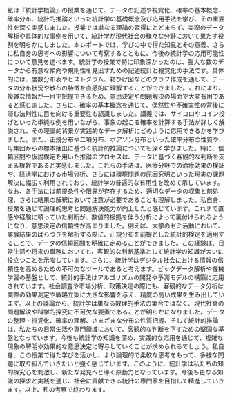 私は『統計学概論』の授業を通じて、データの記述や視覚化、確率の基本概念、確率分布、統計的推論といった統計学の基礎概念及び応用手法を学び、その重要性を深く実感しました。授業では単なる理論の習得にとどまらず、実際のデータ解析や具体的な事例を用いて、統計学が現代社会の様々な分野において果たす役割を明らかにしました。本レポートでは、学びの中で得た知見とその意義、さらに私自身の思考への影響について考察するとともに、今後の統計学の応用可能性について意見を述べます。統計学の授業で特に印象深かったのは、膨大な数のデータから有意な傾向や規則性を見出すための記述統計と視覚化の手法です。具体的には、度数分布表やヒストグラム、箱ひげ図などのグラフ作成を通して、データの分布状況や散布の特徴を直感的に理解することができました。これにより、複雑な情報が一目で把握できるため、意思決定や問題解決の場面で大変有用であると感じました。さらに、確率の基本概念を通じて、偶然性や不確実性の背後に潜む法則性に目を向ける重要性も認識しました。講義では、サイコロやコイン投げといった単純な例を用いながら、事象の起こる確率を計算する手法が詳しく解説され、その理論的背景が実践的なデータ解析にどのように応用できるかを学びました。また、正規分布や二項分布、ポアソン分布といった確率分布の性質や、母集団からの標本抽出に基づく統計的推論についても深く学びました。特に、信頼区間や仮説検定を用いた推論のプロセスは、データに基づく客観的な判断を支える根幹であると実感しました。これらの手法は、医療分野での治療効果の検証や、経済学における市場分析、さらには環境問題の原因究明といった現実の課題解決に幅広く利用されており、統計学の普遍的な有用性を改めて示しています。なお、各手法には前提条件や限界が存在するため、適切なデータの収集と前処理、さらに結果の解釈において注意が必要であることも理解しました。私自身、授業を通じて論理的思考と問題解決能力が向上したと感じています。これまで直感や経験に頼っていた判断が、数値的根拠を伴う分析によって裏付けられるようになり、意思決定の信頼性が高まりました。例えば、大学のゼミ活動において、実験結果のばらつきを解析する際に、正規分布を前提とした統計的検定を適用することで、データの信頼区間を明確に定めることができました。この経験は、日常生活や将来の職務においても、客観的な判断基準として統計学の知識が大いに役立つことを示唆しています。さらに、統計学はデジタル社会における情報の信頼性を高めるための不可欠なツールであると考えます。ビッグデータ解析や機械学習の基盤として、統計的手法はアルゴリズムの開発や予測モデルの構築に応用されています。社会調査や市場分析、政策決定の際にも、客観的なデータ分析は実際の効果測定や戦略立案に大きな影響を与え、精度の高い成果を生み出しています。以上の議論から、統計学は単なる数理的手法の集合ではなく、現代社会の問題解決や科学的探究に不可欠な要素であることが明らかになりました。データの整理・視覚化、確率の理解、さまざまな分布の性質把握、そして統計的推論は、私たちの日常生活や専門領域において、客観的な判断を下すための堅固な基盤となっています。今後も統計学の知識を深め、実践的な応用を通じて、複雑な現象の解明や効果的な意思決定に寄与していくことが求められるでしょう。私自身、この授業で得た学びを活かし、より論理的で柔軟な思考をもって、多様な問題に取り組んでいきたいと強く感じています。このように、統計学は私たちの知的探究心を刺激し、新たな発見へと導く原動力となっています。今後も更なる知識の探求と実践を通じ、社会に貢献できる統計の専門家を目指して精進していきます。以上、私の考察で終わります。